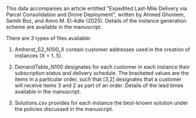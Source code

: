 This data accompanies an article entitled "Expedited Last-Mile Delivery via Parcel Consolidation and Drone Deployment", written by Ahmed Ghoniem, Semih Boz, and Amro M. El-Adle (2025). Details of the instance generation scheme are available in the manuscript. 

There are 3 types of files available:

1. Amherst_S2_N100_X contain customer addresses used in the creation of instances (X = 1..5).

2. DemandTable_N100 designates for each customer in each instance their subscription status and delivery schedule. The bracketed values are the items in a particular order, such that [3,2] designates that a customer will receive items 3 and 2 as part of an order. Details of the lead times available in the manuscript.

3. Solutions.csv provides for each instance the best-known solution under the policies discussed in the manuscript.
